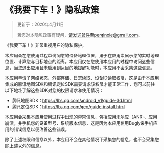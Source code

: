 # 《我要下车！》隐私政策

> 更新于：2020年4月11日
>
> 若您对本隐私政策有疑问，请发送邮件至perqinxie@gmail.com。

《我要下车！》非常重视用户的隐私保护。

本应用会在您使用过程中访问您的设备地理位置，用于在应用中展示您的实时地理位置、计算您与目标地点的距离。本应用仅在您使用本应用的过程中访问这些信息，当您退出应用且未启用到达目的地提醒功能时，本应用不会采集这些信息。

本应用申请了网络状态、外部存储、日志读取、设备ID读取权限，这是由于本应用集成的腾讯地图SDK和腾讯定位SDK需要请求该权限才能正常工作，您可以前往以下地址了解这些SDK对您的权限请求和使用情况：

* 腾讯地图SDK：https://lbs.qq.com/android_v1/guide-3d.html
* 腾讯定位SDK：https://lbs.qq.com/geo/guide-install.html

本应用会采集本应用使用过程中出现的异常信息，包括应用未响应（ANR）、应用崩溃，并手机您的设备型号、系统版本信息，这是因为本应用使用Bugly来手机应用的错误信息以便改善这些错误。

除了上述权限和信息以外，本应用不会在其他情况下采集您的信息，也不会采集您除上述以外的信息。